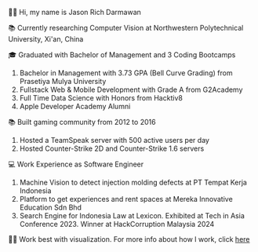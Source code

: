 👋🏽 Hi, my name is Jason Rich Darmawan

📚 Currently researching Computer Vision at Northwestern Polytechnical University, Xi'an, China

🎓 Graduated with Bachelor of Management and 3 Coding Bootcamps

1. Bachelor in Management with 3.73 GPA (Bell Curve Grading) from Prasetiya Mulya University
2. Fullstack Web & Mobile Development with Grade A from G2Academy
3. Full Time Data Science with Honors from Hacktiv8
4. Apple Developer Academy Alumni

📚 Built gaming community from 2012 to 2016

1. Hosted a TeamSpeak server with 500 active users per day
2. Hosted Counter-Strike 2D and Counter-Strike 1.6 servers

💻 Work Experience as Software Engineer
1. Machine Vision to detect injection molding defects at PT Tempat Kerja Indonesia
2. Platform to get experiences and rent spaces at Mereka Innovative Education Sdn Bhd
3. Search Engine for Indonesia Law at Lexicon. Exhibited at Tech in Asia Conference 2023. Winner at HackCorruption Malaysia 2024

💪🏽 Work best with visualization. For more info about how I work, click [here](https://bit.ly/WorkingWithJason)
